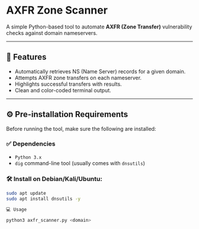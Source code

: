 # AXFR Zone Scanner

A simple Python-based tool to automate **AXFR (Zone Transfer)** vulnerability checks against domain nameservers.

---

## 🚀 Features

- Automatically retrieves NS (Name Server) records for a given domain.
- Attempts AXFR zone transfers on each nameserver.
- Highlights successful transfers with results.
- Clean and color-coded terminal output.

---

## ⚙️ Pre-installation Requirements

Before running the tool, make sure the following are installed:

### ✅ Dependencies

- `Python 3.x`
- `dig` command-line tool (usually comes with `dnsutils`)

### 🛠 Install on Debian/Kali/Ubuntu:
```bash
sudo apt update
sudo apt install dnsutils -y

💻 Usage

python3 axfr_scanner.py <domain>
